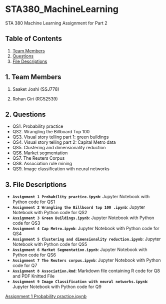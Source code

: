 # STA380_MachineLearning
STA 380 Machine Learning Assignment for Part 2

## Table of Contents
1. [Team Members](#1-team_members)
2. [Questions](#2-questions)
3. [File Descriptions](#3-file-descriptions)
​
## 1. Team Members

1. Saaket Joshi (SSJ778)

2. Rohan Giri (RG52539)

## 2. Questions
- QS1. Probability practice
- QS2. Wrangling the Billboard Top 100
- QS3. Visual story telling part 1: green buildings
- QS4. Visual story telling part 2: Capital Metro data
- QS5. Clustering and dimensionality reduction
- QS6. Market segmentation
- QS7. The Reuters Corpus
- QS8. Association rule mining
- QS9. Image classification with neural networks

## 3. File Descriptions
- **`Assignment 1 Probability practice.ipynb`**: Jupyter Notebook with Python code for QS1
- **`Assignment 2 Wrangling the Billboard top 100 .ipynb`**: Jupyter Notebook with Python code for QS2
- **`Assignment 3 Green Buildings.ipynb`**: Jupyter Notebook with Python code for QS3
- **`Assignment 4 Cap Metro.ipynb`**: Jupyter Notebook with Python code for QS4
- **`Assignment 5 Clustering and dimensionality reduction.ipynb`**: Jupyter Notebook with Python code for QS5
- **`Assignment 6 Market Segmentation.ipynb`**: Jupyter Notebook with Python code for QS6
- **`Assignment 7 The Reuters corpus.ipynb`**: Jupyter Notebook with Python code for Q7
- **`Assignment 8 Association.Rmd`**: Markdown file containing R code for Q8 and PDF Knitted File
- **`Assignment 9 Image Classification with neural networks.ipynb`**: Jupyter Notebook with Python code for Q9



[Assignment 1 Probability practice.ipynb](Assignment1_Probability_practice/Assignment%201%20Probability%20practice.ipynb)
